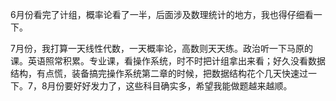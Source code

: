 6月份看完了计组，概率论看了一半，后面涉及数理统计的地方，我也得仔细看一下。

7月份，我打算一天线性代数，一天概率论，高数则天天练。政治听一下马原的课。英语照常积累。专业课，看操作系统，时不时把计组拿出来看；好久没看数据结构，有点慌，装备搞完操作系统第二章的时候，把数据结构花个几天快速过一下。7，8月份要好好发力了，这些科目确实多，希望我能做题越来越顺。